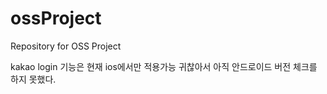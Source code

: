 # ossProject
Repository for OSS Project

kakao login 기능은 현재 ios에서만 적용가능
귀찮아서 아직 안드로이드 버전 체크를 하지 못했다.

